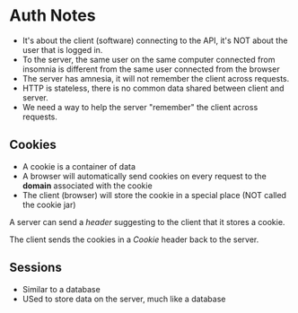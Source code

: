 # Auth Notes

- It's about the client (software) connecting to the API, it's NOT about the user that is logged in.
- To the server, the same user on the same computer connected from insomnia is different from the same user connected from the browser
- The server has amnesia, it will not remember the client across requests.
- HTTP is stateless, there is no common data shared between client and server.
- We need a way to help the server "remember" the client across requests.

## Cookies 
- A cookie is a container of data
- A browser will automatically send cookies on every request to the **domain** associated with the cookie
- The client (browser) will store the cookie in a special place (NOT called the cookie jar)

A server can send a _header_ suggesting to the client that it stores a cookie.

The client sends the cookies in a _Cookie_ header back to the server.

## Sessions

- Similar to a database
- USed to store data on the server, much like a database